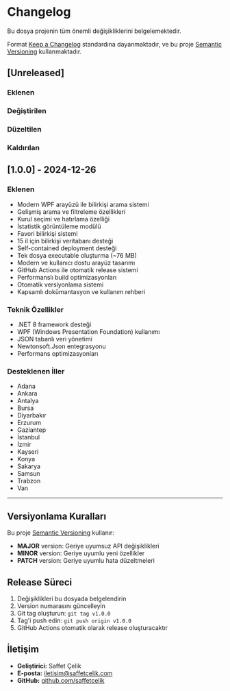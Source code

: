 # Changelog

Bu dosya projenin tüm önemli değişikliklerini belgelemektedir.

Format [Keep a Changelog](https://keepachangelog.com/en/1.0.0/) standardına dayanmaktadır,
ve bu proje [Semantic Versioning](https://semver.org/spec/v2.0.0.html) kullanmaktadır.

## [Unreleased]

### Eklenen
### Değiştirilen
### Düzeltilen
### Kaldırılan

## [1.0.0] - 2024-12-26

### Eklenen
- Modern WPF arayüzü ile bilirkişi arama sistemi
- Gelişmiş arama ve filtreleme özellikleri
- Kurul seçimi ve hatırlama özelliği
- İstatistik görüntüleme modülü
- Favori bilirkişi sistemi
- 15 il için bilirkişi veritabanı desteği
- Self-contained deployment desteği
- Tek dosya executable oluşturma (~76 MB)
- Modern ve kullanıcı dostu arayüz tasarımı
- GitHub Actions ile otomatik release sistemi
- Performanslı build optimizasyonları
- Otomatik versiyonlama sistemi
- Kapsamlı dokümantasyon ve kullanım rehberi

### Teknik Özellikler
- .NET 8 framework desteği
- WPF (Windows Presentation Foundation) kullanımı
- JSON tabanlı veri yönetimi
- Newtonsoft.Json entegrasyonu
- Performans optimizasyonları

### Desteklenen İller
- Adana
- Ankara
- Antalya
- Bursa
- Diyarbakır
- Erzurum
- Gaziantep
- İstanbul
- İzmir
- Kayseri
- Konya
- Sakarya
- Samsun
- Trabzon
- Van

---

## Versiyonlama Kuralları

Bu proje [Semantic Versioning](https://semver.org/) kullanır:

- **MAJOR** version: Geriye uyumsuz API değişiklikleri
- **MINOR** version: Geriye uyumlu yeni özellikler
- **PATCH** version: Geriye uyumlu hata düzeltmeleri

## Release Süreci

1. Değişiklikleri bu dosyada belgelendirin
2. Version numarasını güncelleyin
3. Git tag oluşturun: `git tag v1.0.0`
4. Tag'i push edin: `git push origin v1.0.0`
5. GitHub Actions otomatik olarak release oluşturacaktır

## İletişim

- **Geliştirici:** Saffet Çelik
- **E-posta:** iletisim@saffetcelik.com
- **GitHub:** [github.com/saffetcelik](https://github.com/saffetcelik)
